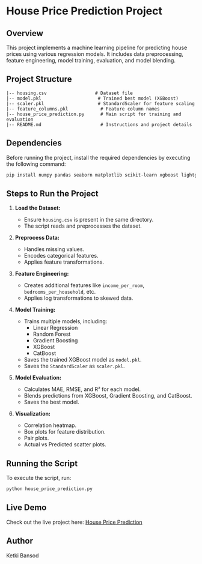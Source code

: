 # House Price Prediction Project

## Overview
This project implements a machine learning pipeline for predicting house prices using various regression models. It includes data preprocessing, feature engineering, model training, evaluation, and model blending.

## Project Structure
```
|-- housing.csv                  # Dataset file
|-- model.pkl                     # Trained best model (XGBoost)
|-- scaler.pkl                    # StandardScaler for feature scaling
|-- feature_columns.pkl            # Feature column names
|-- house_price_prediction.py      # Main script for training and evaluation
|-- README.md                      # Instructions and project details
```

## Dependencies
Before running the project, install the required dependencies by executing the following command:
```bash
pip install numpy pandas seaborn matplotlib scikit-learn xgboost lightgbm catboost skopt tensorflow
```

## Steps to Run the Project

1. **Load the Dataset:**
   - Ensure `housing.csv` is present in the same directory.
   - The script reads and preprocesses the dataset.

2. **Preprocess Data:**
   - Handles missing values.
   - Encodes categorical features.
   - Applies feature transformations.

3. **Feature Engineering:**  
   - Creates additional features like `income_per_room`, `bedrooms_per_household`, etc.  
   - Applies log transformations to skewed data.

4. **Model Training:**  
   - Trains multiple models, including:  
     - Linear Regression  
     - Random Forest  
     - Gradient Boosting  
     - XGBoost  
     - CatBoost  
   - Saves the trained XGBoost model as `model.pkl`.  
   - Saves the `StandardScaler` as `scaler.pkl`.

5. **Model Evaluation:**  
   - Calculates MAE, RMSE, and R² for each model.  
   - Blends predictions from XGBoost, Gradient Boosting, and CatBoost.  
   - Saves the best model.

6. **Visualization:**  
   - Correlation heatmap.  
   - Box plots for feature distribution.  
   - Pair plots.  
   - Actual vs Predicted scatter plots.

## Running the Script
To execute the script, run:
```bash
python house_price_prediction.py
```

## Live Demo
Check out the live project here: [House Price Prediction](https://house-price-prediction-nm9f.onrender.com)

## Author
Ketki Bansod
